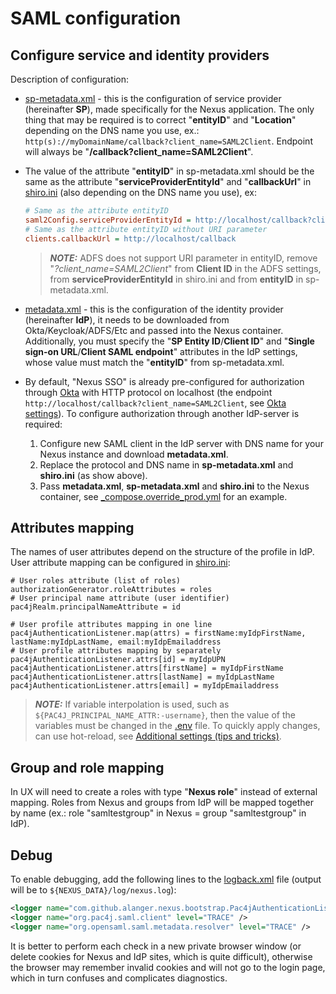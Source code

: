 # SAML configuration

## Configure service and identity providers

Description of configuration:

- [sp-metadata.xml](../etc/sso/config/sp-metadata.xml) - this is the configuration of service provider (hereinafter **SP**), made specifically for the Nexus application. The only thing that may be required is to correct "**entityID**" and "**Location**" depending on the DNS name you use, ex.: `http(s)://myDomainName/callback?client_name=SAML2Client`. Endpoint will always be "**/callback?client_name=SAML2Client**".
- The value of the attribute "**entityID**" in sp-metadata.xml should be the same as the attribute "**serviceProviderEntityId**" and "**callbackUrl**" in [shiro.ini](../etc/sso/config/shiro.ini) (also depending on the DNS name you use), ex:

    ```ini
    # Same as the attribute entityID
    saml2Config.serviceProviderEntityId = http://localhost/callback?client_name=SAML2Client
    # Same as the attribute entityID without URI parameter
    clients.callbackUrl = http://localhost/callback
    ```

    > **_NOTE:_** ADFS does not support URI parameter in entityID, remove "_?client_name=SAML2Client_" from **Client ID** in the ADFS settings, from **serviceProviderEntityId** in shiro.ini and from **entityID** in sp-metadata.xml.

- [metadata.xml](../etc/sso/config/metadata.xml) - this is the configuration of the identity provider (hereinafter **IdP**), it needs to be downloaded from Okta/Keycloak/ADFS/Etc and passed into the Nexus container. Additionally, you must specify the "**SP Entity ID**/**Client ID**" and "**Single sign-on URL**/**Client SAML endpoint**" attributes in the IdP settings, whose value must match the "**entityID**" from sp-metadata.xml.
- By default, "Nexus SSO" is already pre-configured for authorization through [Okta](https://www.okta.com/) with HTTP protocol on localhost (the endpoint `http://localhost/callback?client_name=SAML2Client`, see [Okta settings](./Okta-Nexus-SAML.png)). To configure authorization through another IdP-server is required:
    1. Configure new SAML client in the IdP server with DNS name for your Nexus instance and download **metadata.xml**.
    2. Replace the protocol and DNS name in **sp-metadata.xml** and **shiro.ini** (as show above).
    3. Pass **metadata.xml**, **sp-metadata.xml** and **shiro.ini** to the Nexus container, see [_compose.override_prod.yml](../_compose.override_prod.yml) for an example.

## Attributes mapping

The names of user attributes depend on the structure of the profile in IdP. User attribute mapping can be configured in [shiro.ini](../etc/sso/config/shiro.ini):

```properties
# User roles attribute (list of roles)
authorizationGenerator.roleAttributes = roles
# User principal name attribute (user identifier)
pac4jRealm.principalNameAttribute = id

# User profile attributes mapping in one line
pac4jAuthenticationListener.map(attrs) = firstName:myIdpFirstName, lastName:myIdpLastName, email:myIdpEmailaddress
# User profile attributes mapping by separately
pac4jAuthenticationListener.attrs[id] = myIdpUPN
pac4jAuthenticationListener.attrs[firstName] = myIdpFirstName
pac4jAuthenticationListener.attrs[lastName] = myIdpLastName
pac4jAuthenticationListener.attrs[email] = myIdpEmailaddress
```

> **_NOTE:_** If variable interpolation is used, such as `${PAC4J_PRINCIPAL_NAME_ATTR:-username}`, then the value of the variables must be changed in the [.env](../.env) file. To quickly apply changes, can use hot-reload, see [Additional settings (tips and tricks)](../README.md#additional-settings-tips-and-tricks).

## Group and role mapping

In UX will need to create a roles with type "**Nexus role**" instead of external mapping. Roles from Nexus and groups from IdP will be mapped together by name (ex.: role "samltestgroup" in Nexus = group "samltestgroup" in IdP).

## Debug

To enable debugging, add the following lines to the [logback.xml](../etc/logback/logback.xml) file (output will be to `${NEXUS_DATA}/log/nexus.log`):

```xml
<logger name="com.github.alanger.nexus.bootstrap.Pac4jAuthenticationListener" level="TRACE" />
<logger name="org.pac4j.saml.client" level="TRACE" />
<logger name="org.opensaml.saml.metadata.resolver" level="TRACE" />
```

It is better to perform each check in a new private browser window (or delete cookies for Nexus and IdP sites, which is quite difficult), otherwise the browser may remember invalid cookies and will not go to the login page, which in turn confuses and complicates diagnostics.
